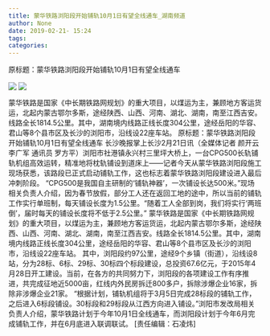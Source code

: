 ```yaml
---
title: 蒙华铁路浏阳段开始铺轨10月1日有望全线通车_湖南频道
author: None
date: 2019-02-21- 15:24
tags: 
categories: 
---
```

原标题：蒙华铁路浏阳段开始铺轨10月1日有望全线通车
<!-- more -->
                
<img align="center" border="0" src="http://p0.ifengimg.com/a/2019_08/ca90f7e84e1cc29_size74_w640_h402.jpg" />
                
<img align="center" border="0" src="http://p2.ifengimg.com/a/2016/0810/204c433878d5cf9size1_w16_h16.png" />
            
蒙华铁路是国家《中长期铁路网规划》的重大项目，以煤运为主，兼顾地方客运货运，北起内蒙古鄂尔多斯，途经陕西、山西、河南、湖北、湖南，南至江西吉安。线路全长1814.5公里。其中，湖南境内线路正线长度304公里，途经岳阳的华容、君山等8个县市区及长沙的浏阳市，沿线设22座车站。
原标题：蒙华铁路浏阳段开始铺轨10月1日有望全线通车
长沙晚报掌上长沙2月21日讯（全媒体记者 颜开云 李广军 通讯员 罗方平）浏阳市社港镇永兴村三里坪大桥上，一台CPG500长轨铺轨机组高效运转，精准地将枕轨铺设到道床上——记者今天从蒙华铁路浏阳段施工现场获悉，该路段已正式启动铺轨工作，这也标志着蒙华铁路浏阳段建设进入最后冲刺阶段。
“CPG500是我国自主研制的‘铺轨神器’，一次铺设长达500米。”现场相关负责人介绍，因为春节放假，部分工人还在返回工地的途中，所以当前的铺轨工作实行单班制，每天铺设长度为1.5公里。“随着工人全部到岗，我们将实行‘两班倒’，届时每天的铺设长度将不低于2.5公里。”
蒙华铁路是国家《中长期铁路网规划》的重大项目，以煤运为主，兼顾地方客运货运，北起内蒙古鄂尔多斯，途经陕西、山西、河南、湖北、湖南，南至江西吉安。线路全长1814.5公里。其中，湖南境内线路正线长度304公里，途经岳阳的华容、君山等8个县市区及长沙的浏阳市，沿线设22座车站。
其中，浏阳段约97公里，途经9个乡镇（街道），沿线设8站，分为28标、6标、29标、30标四个标段建设，总投资67.6亿元，于2015年4月28日开工建设。当前，在各方的共同努力下，浏阳段的各项建设工作有序推进，共完成征地近5000亩，红线内外民房拆迁800多户，拆除涉爆企业16家，拆除非涉爆企业21家。
“根据计划，铺轨机组将于3月5日完成28标段的铺轨工作，之后进入6标段铺设。30标段和29标段从江西方向进入铺设。”浏阳市发改局相关负责人介绍，蒙华铁路计划于今年10月1日全线通车，而浏阳段计划于今年6月完成铺轨工作，并在6月底进入联调联试。
[责任编辑：石凌炜]
            
